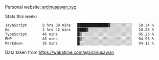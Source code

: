 Personal website: [ardinusawan.xyz](https://ardinusawan.xyz)

Stats this week:
<!--START_SECTION:waka-->

```txt
JavaScript       8 hrs 38 mins   ██████████████▓░░░░░░░░░░   58.34 %
Go               2 hrs 42 mins   ████▓░░░░░░░░░░░░░░░░░░░░   18.28 %
TypeScript       46 mins         █▒░░░░░░░░░░░░░░░░░░░░░░░   05.23 %
PHP              43 mins         █▒░░░░░░░░░░░░░░░░░░░░░░░   04.93 %
Markdown         36 mins         █░░░░░░░░░░░░░░░░░░░░░░░░   04.12 %
```

<!--END_SECTION:waka-->
Data taken from https://wakatime.com/@ardinusawan
